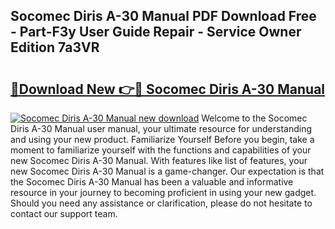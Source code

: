 ## Socomec Diris A-30 Manual PDF Download Free - Part-F3y User Guide Repair - Service Owner Edition 7a3VR

# <h2><a href="http://cf21785.oget.top/?id=Socomec+Diris+A-30+Manual">🔗Download New 👉🔴 Socomec Diris A-30 Manual</a></h2>

[![Socomec Diris A-30 Manual new download](https://i.imgur.com/5g1atiW.png)](http://cf21785.oget.top/?id=Socomec+Diris+A-30+Manual)
Welcome to the Socomec Diris A-30 Manual user manual, your ultimate resource for understanding and using your new product. Familiarize Yourself Before you begin, take a moment to familiarize yourself with the functions and capabilities of your new Socomec Diris A-30 Manual. With features like list of features, your new Socomec Diris A-30 Manual is a game-changer. Our expectation is that the Socomec Diris A-30 Manual has been a valuable and informative resource in your journey to becoming proficient in using your new gadget. Should you need any assistance or clarification, please do not hesitate to contact our support team.
